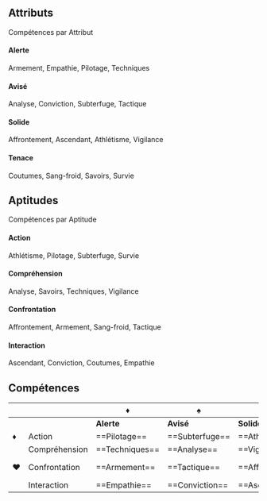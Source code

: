 ## Attributs 
Compétences par Attribut
#### Alerte
Armement, Empathie, Pilotage, Techniques
#### Avisé
Analyse, Conviction, Subterfuge, Tactique
#### Solide
Affrontement, Ascendant, Athlétisme, Vigilance
#### Tenace
Coutumes, Sang-froid, Savoirs, Survie
## Aptitudes
Compétences par Aptitude
#### Action
Athlétisme, Pilotage, Subterfuge, Survie
#### Compréhension
Analyse, Savoirs, Techniques, Vigilance
#### Confrontation
Affrontement, Armement, Sang-froid, Tactique
#### Interaction
Ascendant, Conviction, Coutumes, Empathie
## Compétences
| ||♦️|♠️|❤️|♣️|
|---|---|---|---|---|---|
| ||**Alerte**|**Avisé**|**Solide**|**Tenace**|
|♦️|Action|==Pilotage==|==Subterfuge==|==Athlétisme==|==Survie==|
||Compréhension|==Techniques==|==Analyse==|==Vigilance==|==Savoirs==|
|❤️|Confrontation|==Armement==|==Tactique==|==Affrontement==|==Sang-froid==|
||Interaction|==Empathie==|==Conviction==|==Ascendant==|==Coutumes==|







